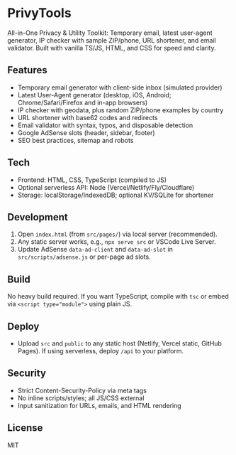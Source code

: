 # PrivyTools

All-in-One Privacy & Utility Toolkit: Temporary email, latest user-agent generator, IP checker with sample ZIP/phone, URL shortener, and email validator. Built with vanilla TS/JS, HTML, and CSS for speed and clarity.

## Features
- Temporary email generator with client-side inbox (simulated provider)
- Latest User-Agent generator (desktop, iOS, Android; Chrome/Safari/Firefox and in-app browsers)
- IP checker with geodata, plus random ZIP/phone examples by country
- URL shortener with base62 codes and redirects
- Email validator with syntax, typos, and disposable detection
- Google AdSense slots (header, sidebar, footer)
- SEO best practices, sitemap and robots

## Tech
- Frontend: HTML, CSS, TypeScript (compiled to JS)
- Optional serverless API: Node (Vercel/Netlify/Fly/Cloudflare)
- Storage: localStorage/IndexedDB; optional KV/SQLite for shortener

## Development
1. Open `index.html` (from `src/pages/`) via local server (recommended).
2. Any static server works, e.g., `npx serve src` or VSCode Live Server.
3. Update AdSense `data-ad-client` and `data-ad-slot` in `src/scripts/adsense.js` or per-page ad slots.

## Build
No heavy build required. If you want TypeScript, compile with `tsc` or embed via `<script type="module">` using plain JS.

## Deploy
- Upload `src` and `public` to any static host (Netlify, Vercel static, GitHub Pages). If using serverless, deploy `/api` to your platform.

## Security
- Strict Content-Security-Policy via meta tags
- No inline scripts/styles; all JS/CSS external
- Input sanitization for URLs, emails, and HTML rendering

## License
MIT
